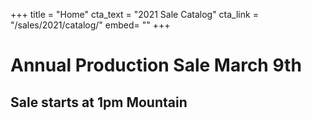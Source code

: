 +++
title = "Home"
cta_text = "2021 Sale Catalog"
cta_link = "/sales/2021/catalog/"
embed= ""
+++
# Annual Production Sale March 9th
## Sale starts at 1pm Mountain
